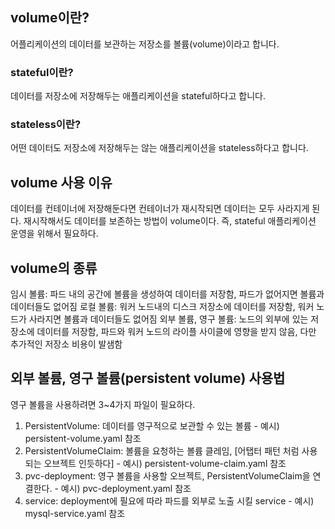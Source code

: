 ## volume이란?
어플리케이션의 데이터를 보관하는 저장소를 볼륨(volume)이라고 합니다.

### stateful이란?
데이터를 저장소에 저장해두는 애플리케이션을 stateful하다고 합니다.

### stateless이란?
어떤 데이터도 저장소에 저장해두는 않는 애플리케이션을 stateless하다고 합니다.

## volume 사용 이유
데이터를 컨테이너에 저장해둔다면 컨테이너가 재시작되면 데이터는 모두 사라지게 된다. 
재시작해서도 데이터를 보존하는 방법이 volume이다.
즉, stateful 애플리케이션 운영을 위해서 필요하다.

## volume의 종류
임시 볼륨: 파드 내의 공간에 볼륨을 생성하여 데이터를 저장함, 파드가 없어지면 볼륨과 데이터들도 없어짐
로컬 볼륨: 워커 노드내의 디스크 저장소에 데이터를 저장함, 워커 노드가 사라지면 볼륨과 데이터들도 없어짐
외부 볼륨, 영구 볼륨: 노드의 외부에 있는 저장소에 데이터를 저장함, 파드와 워커 노드의 라이플 사이클에 영향을 받지 않음, 다만 추가적인 저장소 비용이 발샘함

## 외부 볼륨, 영구 볼륨(persistent volume) 사용법
영구 볼륨을 사용하려면 3~4가지 파일이 필요하다.
  1. PersistentVolume: 데이터를 영구적으로 보관할 수 있는 볼륨 - 예시) persistent-volume.yaml 참조
  2. PersistentVolumeClaim: 볼륨을 요청하는 볼륨 클레임, [어탭터 패턴 처럼 사용되는 오브젝트 인듯하다] - 예시) persistent-volume-claim.yaml 참조
  3. pvc-deployment: 영구 볼륨을 사용할 오브젝트, PersistentVolumeClaim을 연결한다. - 예시) pvc-deployment.yaml 참조
  4. service: deployment에 필요에 따라 파드를 외부로 노출 시킬 service - 예시) mysql-service.yaml 참조
